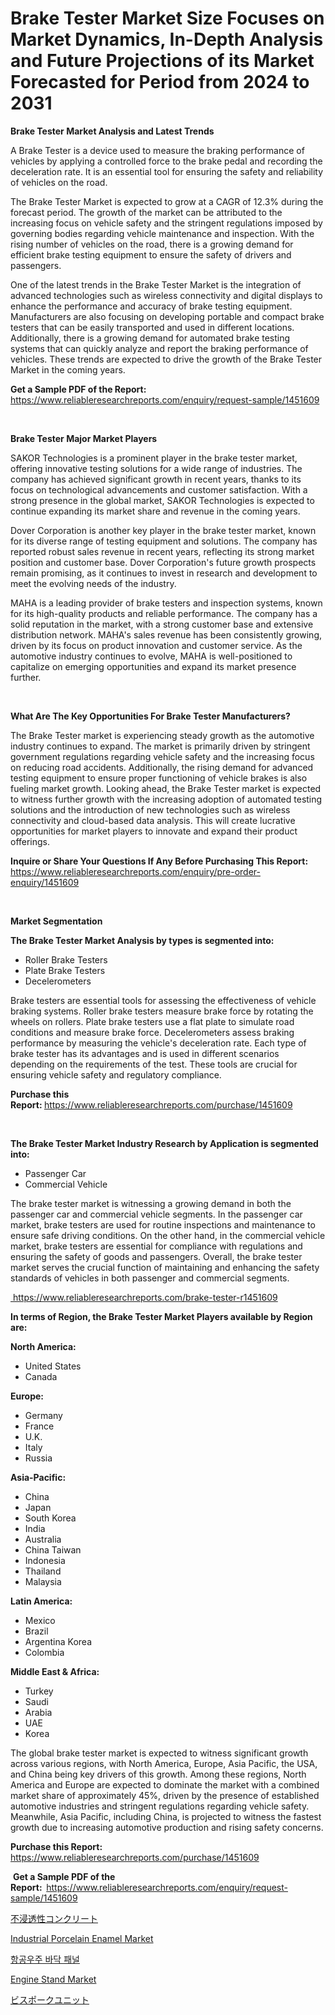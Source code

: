<p><h1>Brake Tester Market Size Focuses on Market Dynamics, In-Depth Analysis and Future Projections of its Market Forecasted for Period from 2024 to 2031</h1></p><p><strong>Brake Tester Market Analysis and Latest Trends</strong></p>
<p><p>A Brake Tester is a device used to measure the braking performance of vehicles by applying a controlled force to the brake pedal and recording the deceleration rate. It is an essential tool for ensuring the safety and reliability of vehicles on the road.</p><p>The Brake Tester Market is expected to grow at a CAGR of 12.3% during the forecast period. The growth of the market can be attributed to the increasing focus on vehicle safety and the stringent regulations imposed by governing bodies regarding vehicle maintenance and inspection. With the rising number of vehicles on the road, there is a growing demand for efficient brake testing equipment to ensure the safety of drivers and passengers.</p><p>One of the latest trends in the Brake Tester Market is the integration of advanced technologies such as wireless connectivity and digital displays to enhance the performance and accuracy of brake testing equipment. Manufacturers are also focusing on developing portable and compact brake testers that can be easily transported and used in different locations. Additionally, there is a growing demand for automated brake testing systems that can quickly analyze and report the braking performance of vehicles. These trends are expected to drive the growth of the Brake Tester Market in the coming years.</p></p>
<p><strong>Get a Sample PDF of the Report:&nbsp;</strong> <a href="https://www.reliableresearchreports.com/enquiry/request-sample/1451609">https://www.reliableresearchreports.com/enquiry/request-sample/1451609</a></p>
<p>&nbsp;</p>
<p><strong>Brake Tester Major Market Players</strong></p>
<p><p>SAKOR Technologies is a prominent player in the brake tester market, offering innovative testing solutions for a wide range of industries. The company has achieved significant growth in recent years, thanks to its focus on technological advancements and customer satisfaction. With a strong presence in the global market, SAKOR Technologies is expected to continue expanding its market share and revenue in the coming years.</p><p>Dover Corporation is another key player in the brake tester market, known for its diverse range of testing equipment and solutions. The company has reported robust sales revenue in recent years, reflecting its strong market position and customer base. Dover Corporation's future growth prospects remain promising, as it continues to invest in research and development to meet the evolving needs of the industry.</p><p>MAHA is a leading provider of brake testers and inspection systems, known for its high-quality products and reliable performance. The company has a solid reputation in the market, with a strong customer base and extensive distribution network. MAHA's sales revenue has been consistently growing, driven by its focus on product innovation and customer service. As the automotive industry continues to evolve, MAHA is well-positioned to capitalize on emerging opportunities and expand its market presence further.</p></p>
<p>&nbsp;</p>
<p><strong>What Are The Key Opportunities For Brake Tester Manufacturers?</strong></p>
<p><p>The Brake Tester market is experiencing steady growth as the automotive industry continues to expand. The market is primarily driven by stringent government regulations regarding vehicle safety and the increasing focus on reducing road accidents. Additionally, the rising demand for advanced testing equipment to ensure proper functioning of vehicle brakes is also fueling market growth. Looking ahead, the Brake Tester market is expected to witness further growth with the increasing adoption of automated testing solutions and the introduction of new technologies such as wireless connectivity and cloud-based data analysis. This will create lucrative opportunities for market players to innovate and expand their product offerings.</p></p>
<p><strong>Inquire or Share Your Questions If Any Before Purchasing This Report:</strong> <a href="https://www.reliableresearchreports.com/enquiry/pre-order-enquiry/1451609">https://www.reliableresearchreports.com/enquiry/pre-order-enquiry/1451609</a></p>
<p>&nbsp;</p>
<p><strong>Market Segmentation</strong></p>
<p><strong>The Brake Tester Market Analysis by types is segmented into:</strong></p>
<p><ul><li>Roller Brake Testers</li><li>Plate Brake Testers</li><li>Decelerometers</li></ul></p>
<p><p>Brake testers are essential tools for assessing the effectiveness of vehicle braking systems. Roller brake testers measure brake force by rotating the wheels on rollers. Plate brake testers use a flat plate to simulate road conditions and measure brake force. Decelerometers assess braking performance by measuring the vehicle's deceleration rate. Each type of brake tester has its advantages and is used in different scenarios depending on the requirements of the test. These tools are crucial for ensuring vehicle safety and regulatory compliance.</p></p>
<p><strong>Purchase this Report:&nbsp;</strong><a href="https://www.reliableresearchreports.com/purchase/1451609">https://www.reliableresearchreports.com/purchase/1451609</a></p>
<p>&nbsp;</p>
<p><strong>The Brake Tester Market Industry Research by Application is segmented into:</strong></p>
<p><ul><li>Passenger Car</li><li>Commercial Vehicle</li></ul></p>
<p><p>The brake tester market is witnessing a growing demand in both the passenger car and commercial vehicle segments. In the passenger car market, brake testers are used for routine inspections and maintenance to ensure safe driving conditions. On the other hand, in the commercial vehicle market, brake testers are essential for compliance with regulations and ensuring the safety of goods and passengers. Overall, the brake tester market serves the crucial function of maintaining and enhancing the safety standards of vehicles in both passenger and commercial segments.</p></p>
<p><a href="https://www.reliableresearchreports.com/brake-tester-r1451609">&nbsp;https://www.reliableresearchreports.com/brake-tester-r1451609</a></p>
<p><strong>In terms of Region, the Brake Tester Market Players available by Region are:</strong></p>
<p>
    <p> <strong> North America: </strong>
        <ul>
            <li>United States</li>
            <li>Canada</li>
        </ul>
        </p> 
    <p> <strong> Europe: </strong>
        <ul>
            <li>Germany</li>
            <li>France</li>
            <li>U.K.</li>
            <li>Italy</li>
            <li>Russia</li>
        </ul>
        </p> 
    <p> <strong> Asia-Pacific: </strong>
        <ul>
            <li>China</li>
            <li>Japan</li>
            <li>South Korea</li>
            <li>India</li>
            <li>Australia</li>
            <li>China Taiwan</li>
            <li>Indonesia</li>
            <li>Thailand</li>
            <li>Malaysia</li>
        </ul>
        </p> 
    <p> <strong> Latin America: </strong>
        <ul>
            <li>Mexico</li>
            <li>Brazil</li>
            <li>Argentina Korea</li>
            <li>Colombia</li>
        </ul>
        </p> 
    <p> <strong> Middle East & Africa: </strong>
        <ul>
            <li>Turkey</li>
            <li>Saudi</li>
            <li>Arabia</li>
            <li>UAE</li>
            <li>Korea</li>
        </ul>
    </p>
    </p>
<p><p>The global brake tester market is expected to witness significant growth across various regions, with North America, Europe, Asia Pacific, the USA, and China being key drivers of this growth. Among these regions, North America and Europe are expected to dominate the market with a combined market share of approximately 45%, driven by the presence of established automotive industries and stringent regulations regarding vehicle safety. Meanwhile, Asia Pacific, including China, is projected to witness the fastest growth due to increasing automotive production and rising safety concerns.</p></p>
<p><strong>Purchase this Report: </strong><a href="https://www.reliableresearchreports.com/purchase/1451609">https://www.reliableresearchreports.com/purchase/1451609</a></p>
<p>&nbsp;<strong>Get a Sample PDF of the Report:&nbsp;&nbsp;</strong><a href="https://www.reliableresearchreports.com/enquiry/request-sample/1451609">https://www.reliableresearchreports.com/enquiry/request-sample/1451609</a></p>
<p><strong></strong></p>
<p><p><a href="https://github.com/efcvopdgkdx128/Market-Research-Report-List-1/blob/main/102570829215.md">不浸透性コンクリート</a></p><p><a href="https://issuu.com/reportprime-2/docs/industrial-porcelain-enamel-market-size-2030.pptx">Industrial Porcelain Enamel Market</a></p><p><a href="https://medium.com/@marchall15/%ED%95%AD%EA%B3%B5%EC%9A%B0%EC%A3%BC-%EB%B0%94%EB%8B%A5-%ED%8C%A8%EB%84%90-%EC%8B%9C%EC%9E%A5-%EB%B3%B4%EA%B3%A0%EC%84%9C%EB%8A%94-%EC%9D%B4-%EC%8B%9C%EC%9E%A5%EC%9D%98-%EC%B5%9C%EC%8B%A0-%ED%8A%B8%EB%A0%8C%EB%93%9C%EC%99%80-%EC%84%B1%EC%9E%A5-%EA%B8%B0%ED%9A%8C%EB%A5%BC-%EB%B3%B4%EC%97%AC%EC%A4%8D%EB%8B%88%EB%8B%A4-281d3e5f9d52">항공우주 바닥 패널</a></p><p><a href="https://github.com/derrinmiltonellis35gcl/Market-Research-Report-List-2/blob/main/engine-stand-market.md">Engine Stand Market</a></p><p><a href="https://medium.com/@twiladurgan2023/%E3%82%AA%E3%83%BC%E3%83%80%E3%83%BC%E3%83%A1%E3%82%A4%E3%83%89%E3%83%A6%E3%83%8B%E3%83%83%E3%83%88%E3%81%AE%E5%B8%82%E5%A0%B4%E8%A6%8F%E6%A8%A1-%E5%B8%82%E5%A0%B4%E5%B1%95%E6%9C%9B%E3%81%A8%E5%B8%82%E5%A0%B4%E4%BA%88%E6%B8%AC-2024%E5%B9%B4%E3%81%8B%E3%82%892031%E5%B9%B4%E3%81%BE%E3%81%A7-38a4404c3b38">ビスポークユニット</a></p></p>